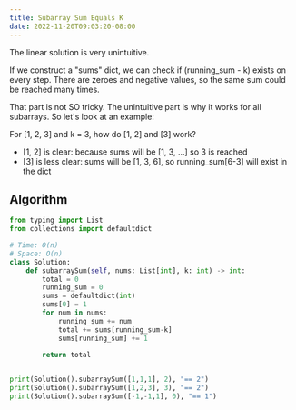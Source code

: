 ```yaml
---
title: Subarray Sum Equals K
date: 2022-11-20T09:03:20-08:00
---
```


The linear solution is very unintuitive.

If we construct a "sums" dict, we can check if (running_sum - k) exists on every step.
There are zeroes and negative values, so the same sum could be reached many times.

That part is not SO tricky. The unintuitive part is why it works for all subarrays.
So let's look at an example:

For [1, 2, 3] and k = 3, how do [1, 2] and [3] work?
- [1, 2] is clear: because sums will be [1, 3, ...] so 3 is reached
- [3] is less clear: sums will be [1, 3, 6], so running_sum[6-3] will exist in the dict

## Algorithm

```python
from typing import List
from collections import defaultdict

# Time: O(n)
# Space: O(n)
class Solution:
    def subarraySum(self, nums: List[int], k: int) -> int:
        total = 0
        running_sum = 0
        sums = defaultdict(int)
        sums[0] = 1
        for num in nums:
            running_sum += num
            total += sums[running_sum-k]
            sums[running_sum] += 1
        
        return total


print(Solution().subarraySum([1,1,1], 2), "== 2")
print(Solution().subarraySum([1,2,3], 3), "== 2")
print(Solution().subarraySum([-1,-1,1], 0), "== 1")

```


